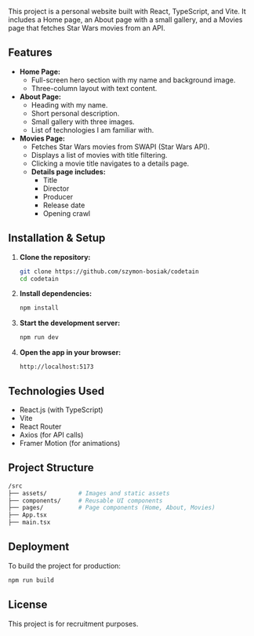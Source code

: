 This project is a personal website built with React, TypeScript, and Vite. It includes a Home page, an About page with a small gallery, and a Movies page that fetches Star Wars movies from an API.

## Features

- **Home Page:**
  - Full-screen hero section with my name and background image.
  - Three-column layout with text content.
- **About Page:**
  - Heading with my name.
  - Short personal description.
  - Small gallery with three images.
  - List of technologies I am familiar with.
- **Movies Page:**
  - Fetches Star Wars movies from SWAPI (Star Wars API).
  - Displays a list of movies with title filtering.
  - Clicking a movie title navigates to a details page.
  - **Details page includes:**
    - Title
    - Director
    - Producer
    - Release date
    - Opening crawl

## Installation & Setup

1.  **Clone the repository:**

    ```bash
    git clone https://github.com/szymon-bosiak/codetain
    cd codetain
    ```

2.  **Install dependencies:**

    ```bash
    npm install
    ```

3.  **Start the development server:**

    ```bash
    npm run dev
    ```

4.  **Open the app in your browser:**

    ```
    http://localhost:5173
    ```

## Technologies Used

- React.js (with TypeScript)
- Vite
- React Router
- Axios (for API calls)
- Framer Motion (for animations)

## Project Structure

```bash
/src
├── assets/         # Images and static assets
├── components/     # Reusable UI components
├── pages/          # Page components (Home, About, Movies)
├── App.tsx
├── main.tsx
```

## Deployment

To build the project for production:

```bash
npm run build
```

## License

This project is for recruitment purposes.
